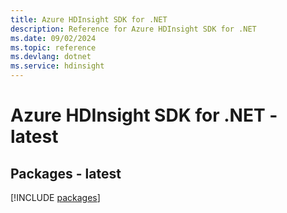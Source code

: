```yaml
---
title: Azure HDInsight SDK for .NET
description: Reference for Azure HDInsight SDK for .NET
ms.date: 09/02/2024
ms.topic: reference
ms.devlang: dotnet
ms.service: hdinsight
---
```

# Azure HDInsight SDK for .NET - latest
## Packages - latest
[!INCLUDE [packages](hdinsight-index.md)]